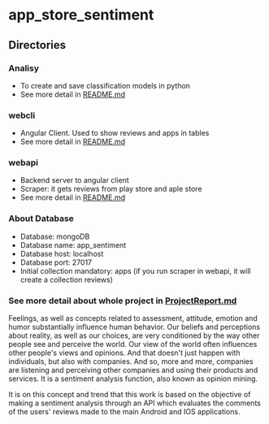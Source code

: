 # app_store_sentiment

## Directories

### Analisy

- To create and save classification models in python
- See more detail in [README.md](https://github.com/MarcosMendes9389/app_store_sentiment/blob/master/analisy/README.md)

### webcli

- Angular Client. Used to show reviews and apps in tables
- See more detail in [README.md](https://github.com/MarcosMendes9389/app_store_sentiment/blob/master/webcli/README.md)

### webapi

- Backend server to angular client
- Scraper: it gets reviews from play store and aple store 
- See more detail in [README.md](https://github.com/MarcosMendes9389/app_store_sentiment/blob/master/webapi/README.md)

### About Database

- Database: mongoDB
- Database name: app_sentiment
- Database host: localhost
- Database port: 27017
- Initial collection mandatory: apps (if you run scraper in webapi, it will create a collection reviews)

### See more detail about whole project in [ProjectReport.md](https://github.com/MarcosMendes9389/app_store_sentiment/blob/master/ProjectReport/ProjectReport.md)


Feelings, as well as concepts related to assessment, attitude, emotion and humor substantially influence human behavior. Our beliefs and perceptions about reality, as well as our choices, are very conditioned by the way other people see and perceive the world. Our view of the world often influences other people's views and opinions. And that doesn't just happen with individuals, but also with companies. And so, more and more, companies are listening and perceiving other companies and using their products and services. It is a sentiment analysis function, also known as opinion mining.

It is on this concept and trend that this work is based on the objective of making a sentiment analysis through an API which evaluates the comments of the users' reviews made to the main Android and IOS applications.
